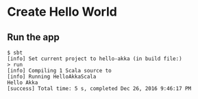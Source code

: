 # Create Hello World

## Run the app
```
$ sbt
[info] Set current project to hello-akka (in build file:)
> run
[info] Compiling 1 Scala source to 
[info] Running HelloAkkaScala 
Hello Akka
[success] Total time: 5 s, completed Dec 26, 2016 9:46:17 PM
```

